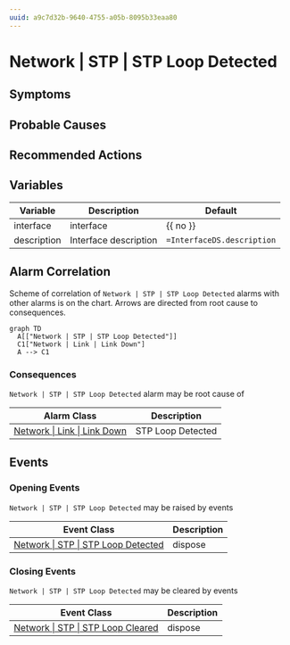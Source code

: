 ```yaml
---
uuid: a9c7d32b-9640-4755-a05b-8095b33eaa80
---
```

# Network | STP | STP Loop Detected

## Symptoms

## Probable Causes

## Recommended Actions

## Variables

| Variable    | Description           | Default                    |
| ----------- | --------------------- | -------------------------- |
| interface   | interface             | {{ no }}                   |
| description | Interface description | `=InterfaceDS.description` |

## Alarm Correlation

Scheme of correlation of `Network | STP | STP Loop Detected` alarms with other alarms is on the chart. 
Arrows are directed from root cause to consequences.

```mermaid
graph TD
  A[["Network | STP | STP Loop Detected"]]
  C1["Network | Link | Link Down"]
  A --> C1
```

### Consequences
`Network | STP | STP Loop Detected` alarm may be root cause of

| Alarm Class                                          | Description       |
| ---------------------------------------------------- | ----------------- |
| [Network \| Link \| Link Down](../link/link-down.md) | STP Loop Detected |

## Events

### Opening Events
`Network | STP | STP Loop Detected` may be raised by events

| Event Class                                                                                        | Description |
| -------------------------------------------------------------------------------------------------- | ----------- |
| [Network \| STP \| STP Loop Detected](../event-classes-reference/network/stp/stp-loop-detected.md) | dispose     |

### Closing Events
`Network | STP | STP Loop Detected` may be cleared by events

| Event Class                                                                                      | Description |
| ------------------------------------------------------------------------------------------------ | ----------- |
| [Network \| STP \| STP Loop Cleared](../event-classes-reference/network/stp/stp-loop-cleared.md) | dispose     |
